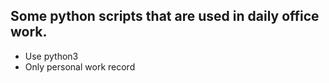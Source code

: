 ## Some python scripts that are used in daily office work.

- Use python3
- Only personal work record

